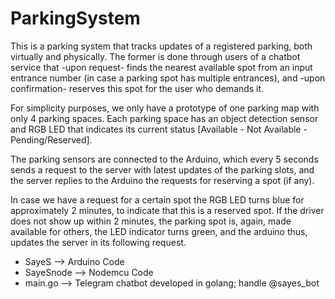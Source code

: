 # ParkingSystem
This is a parking system that tracks updates of a registered parking, both virtually and physically. The former is done through users of a chatbot service that -upon request- finds the nearest available spot from an input entrance number (in case a parking spot has multiple entrances), and -upon confirmation- reserves this spot for the user who demands it. 

For simplicity purposes, we only have a prototype of one parking map with only 4 parking spaces. Each parking space has an object detection sensor and RGB LED that indicates its current status [Available - Not Available - Pending/Reserved]. 

The parking sensors are connected to the Arduino, which every 5 seconds sends a request to the server with latest updates of the parking slots, and the server replies to the Arduino the requests for reserving a spot (if any). 

In case we have a request for a certain spot the RGB LED turns blue for approximately 2 minutes, to indicate that this is a reserved spot. If the driver does not show up within 2 minutes, the parking spot is, again, made available for others, the LED indicator turns green, and the arduino thus, updates the server in its following request.

* SayeS --> Arduino Code 
* SayeSnode --> Nodemcu Code 
* main.go --> Telegram chatbot developed in golang; handle @sayes_bot 
